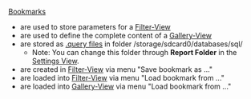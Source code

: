 [Bookmarks](Bookmarks)  

* are used to store parameters for a [Filter-View](Filter-View)
* are used to define the complete content of a [Gallery-View](Gallery-View)
* are stored as [.query files](intentapi#sql) in folder /storage/sdcard0/databases/sql/ 
	* Note: You can change this folder through **Report Folder** in the [Settings View](settings).
* are created in [Filter-View](Filter-View) via menu "Save bookmark as ..."
* are loaded into [Filter-View](Filter-View) via menu "Load bookmark from ..."
* are loaded into [Gallery-View](https://github.com/k3b/APhotoManager/wiki/Gallery-View) via menu "Load bookmark from ..."
